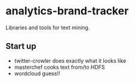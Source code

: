 analytics-brand-tracker
=======================

Libraries and tools for text mining.

Start up
------------
* twitter-crowler does exactly what it looks like
* masterchef  cooks text from/to HDFS
* wordcloud guess!!

